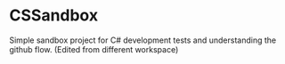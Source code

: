 # CSSandbox
Simple sandbox project for C# development tests and understanding the github flow.
(Edited from different workspace)
